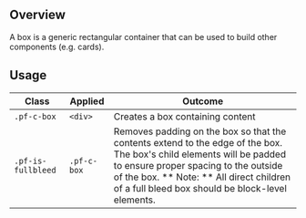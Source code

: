 ## Overview

A box is a generic rectangular container that can be used to build other components (e.g. cards).

## Usage

| Class | Applied | Outcome |
| -- | -- | -- |
| `.pf-c-box` | `<div>` | Creates a box containing content |
| `.pf-is-fullbleed` | `.pf-c-box` | Removes padding on the box so that the contents extend to the edge of the box. The box's child elements will be padded to ensure proper spacing to the outside of the box. ** Note: ** All direct children of a full bleed box should be block-level elements. |
